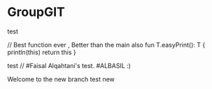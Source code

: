 # GroupGIT
test





// Best function ever , Better than the main also
fun <T> T.easyPrint(): T {
println(this)
return this
}



test //
#Faisal Alqahtani's test.
#ALBASIL :)

Welcome to the new branch
test new
